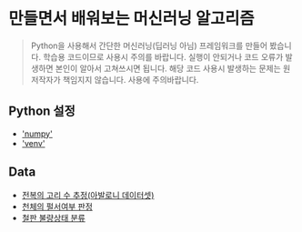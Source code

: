 # 만들면서 배워보는 머신러닝 알고리즘

> Python을 사용해서 간단한 머신러닝(딥러닝 아님) 프레임워크를 만들어 봤습니다.
학습용 코드이므로 사용시 주의를 바랍니다. 실행이 안되거나 코드 오류가 발생하면 본인이 알아서 고쳐쓰시면 됩니다. 
해당 코드 사용시 발생하는 문제는 원저작자가 책임지지 않습니다. 사용에 주의바랍니다.

## Python 설정
- ['numpy'](http://numpy.org)
- ['venv'](https://docs.python.org/3/library/venv.html)
## Data
- [전복의 고리 수 추정(아발로니 데이터셋)](https://www.kaggle.com/rodolfomendes/abalone-dataset)
- [천체의 펄서여부 판정](https://www.kaggle.com/pavanraj159/predicting-a-pulsar-star)
- [철판 불량상태 분류](https://www.kaggle.com/uciml/faulty-steel-plates)
